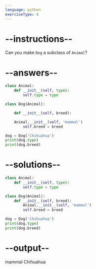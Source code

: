 ```yaml
---
language: python
exerciseType: 4
---
```


# --instructions--

Can you make `Dog` a subclass of `Animal`?

# --answers--

```python
class Animal:
    def __init__(self, type):
        self.type = type
```

```python
class Dog(Animal):
```

```python
    def __init__(self, breed):
```

```python
    Animal.__init__(self, 'mammal')
		self.breed = breed
```

```python
dog = Dog('Chihuahua')
print(dog.type)
print(dog.breed)
```

# --solutions--

```python
class Animal:
    def __init__(self, type):
        self.type = type

class Dog(Animal):
	def __init__(self, breed):
		Animal.__init__(self, 'mammal')
		self.breed = breed

dog = Dog('Chihuahua')
print(dog.type)
print(dog.breed)
```

# --output--

mammal
Chihuahua
